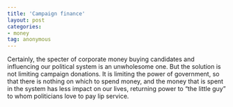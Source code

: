```yaml
---
title: 'Campaign finance'
layout: post
categories:
- money
tag: anonymous
---
```


Certainly, the specter of corporate money buying candidates and influencing our political system is an unwholesome one. But the solution is not limiting campaign donations. It is limiting the power of government, so that there is nothing on which to spend money, and the money that is spent in the system has less impact on our lives, returning power to “the little guy” to whom politicians love to pay lip service.
